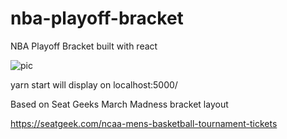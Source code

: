 # nba-playoff-bracket
NBA Playoff Bracket built with react

![pic](https://raw.githubusercontent.com/ridersofrohan/NBA-Bracket-App/edit/master/images/sample.png)

yarn start will display on localhost:5000/

Based on Seat Geeks March Madness bracket layout

https://seatgeek.com/ncaa-mens-basketball-tournament-tickets
